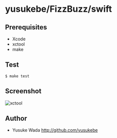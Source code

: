# yusukebe/FizzBuzz/swift

## Prerequisites

* Xcode
* xctool
* make

## Test

```
$ make test
```

## Screenshot

![xctool](https://cloud.githubusercontent.com/assets/10682/14637397/fb7f65d4-066b-11e6-801a-fc0a22ba410b.png)

## Author

* Yusuke Wada <http://github.com/yusukebe>


